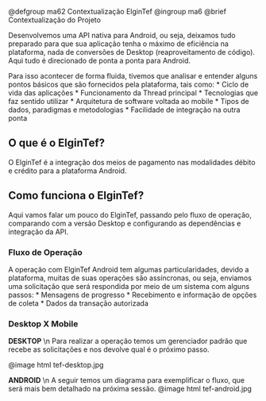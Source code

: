 @defgroup ma62 Contextualização ElginTef
@ingroup ma6
@brief Contextualização do Projeto

Desenvolvemos uma API nativa para Android, ou seja, deixamos tudo preparado para que sua aplicação tenha o máximo de eficiência na plataforma, nada de conversões de Desktop (reaproveitamento de código). Aqui tudo é direcionado de ponta a ponta para Android.

Para isso acontecer de forma fluida, tivemos que analisar e entender alguns pontos básicos que são fornecidos pela plataforma, tais como: 
    * Ciclo de vida das aplicações
    * Funcionamento da Thread principal
    * Tecnologias que faz sentido utilizar
    * Arquitetura de software voltada ao mobile
    * Tipos de dados, paradigmas e metodologias
    * Facilidade de integração na outra ponta

## O que é o ElginTef?
O ElginTef é a integração dos meios de pagamento nas modalidades débito e crédito para a plataforma Android.

## Como funciona o ElginTef?
Aqui vamos falar um pouco do ElginTef, passando pelo fluxo de operação, comparando com a versão Desktop e configurando as dependências e integração da API. 

### Fluxo de Operação
A operação com ElginTef Android tem algumas particularidades, devido a plataforma, muitas de suas operações são assíncronas, ou seja, enviamos uma solicitação que será respondida por meio de um sistema com alguns passos:
    * Mensagens de progresso
    * Recebimento e informação de opções de coleta
    * Dados da transação autorizada

### Desktop X Mobile

**DESKTOP** \n
Para realizar a operação temos um gerenciador padrão que recebe as solicitações e nos devolve qual é o próximo passo.

@image html tef-desktop.jpg


**ANDROID** \n
A seguir temos um diagrama para exemplificar o fluxo, que será mais bem detalhado na próxima sessão.
@image html tef-android.jpg